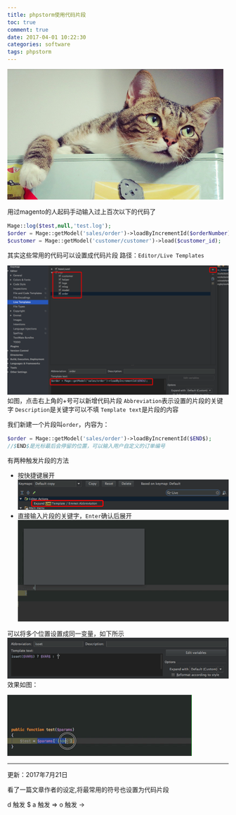 ```yaml
---
title: phpstorm使用代码片段
toc: true
comment: true
date: 2017-04-01 10:22:30
categories: software
tags: phpstorm
---
```




<img src="phpstorm-live-template/20170726150106594122661.png" width="492" height="297"/>


<!--more-->


用过magento的人起码手动输入过上百次以下的代码了
``` php
Mage::log($test,null,'test.log');
$order = Mage::getModel('sales/order')->loadByIncrementId($orderNumber);
$customer = Mage::getModel('customer/customer')->load($customer_id);
```

其实这些常用的代码可以设置成代码片段
路径：`Editor/Live Templates`

![20170407149153181620126.png](phpstorm-live-template/20170407149153181620126.png)
如图，点击右上角的+号可以新增代码片段
`Abbreviation`表示设置的片段的关键字
`Description`是关键字可以不填
`Template text`是片段的内容

我们新建一个片段叫`order`，内容为：

```php
$order = Mage::getModel('sales/order')->loadByIncrementId($END$);
//$END$是光标最后会停留的位置，可以输入用户自定义的订单编号
```

有两种触发片段的方法

- 按快捷键展开
   ![20170407149153260586416.png](phpstorm-live-template/20170407149153260586416.png)
- 直接输入片段的关键字，`Enter`确认后展开
  ![QQ20170407-104052-HD.gif](phpstorm-live-template/QQ20170407-104052-HD.gif)

可以将多个位置设置成同一变量，如下所示
![20170407149155255061216.png](phpstorm-live-template/20170407149155255061216.png)
效果如图：

![20170407149157042959651.gif](phpstorm-live-template/20170407149157042959651.gif)



---
更新：2017年7月21日

看了一篇文章作者的设定,将最常用的符号也设置为代码片段

d  触发 $
a  触发 =>
o  触发 ->

